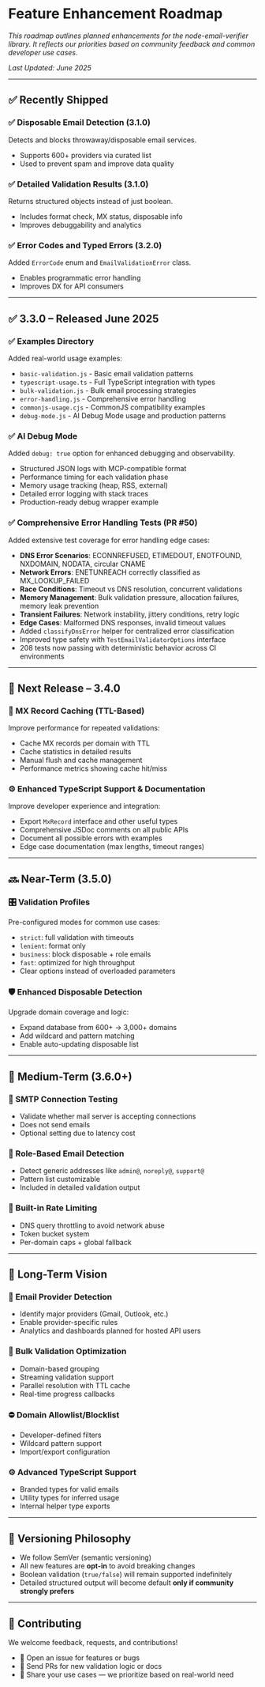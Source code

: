 # Feature Enhancement Roadmap

_This roadmap outlines planned enhancements for the node-email-verifier library. It reflects our
priorities based on community feedback and common developer use cases._

_Last Updated: June 2025_

---

## ✅ Recently Shipped

### ✅ Disposable Email Detection (3.1.0)

Detects and blocks throwaway/disposable email services.

- Supports 600+ providers via curated list
- Used to prevent spam and improve data quality

### ✅ Detailed Validation Results (3.1.0)

Returns structured objects instead of just boolean.

- Includes format check, MX status, disposable info
- Improves debuggability and analytics

### ✅ Error Codes and Typed Errors (3.2.0)

Added `ErrorCode` enum and `EmailValidationError` class.

- Enables programmatic error handling
- Improves DX for API consumers

---

## ✅ 3.3.0 – Released June 2025

### ✅ Examples Directory

Added real-world usage examples:

- `basic-validation.js` - Basic email validation patterns
- `typescript-usage.ts` - Full TypeScript integration with types
- `bulk-validation.js` - Bulk email processing strategies
- `error-handling.js` - Comprehensive error handling
- `commonjs-usage.cjs` - CommonJS compatibility examples
- `debug-mode.js` - AI Debug Mode usage and production patterns

### ✅ AI Debug Mode

Added `debug: true` option for enhanced debugging and observability.

- Structured JSON logs with MCP-compatible format
- Performance timing for each validation phase
- Memory usage tracking (heap, RSS, external)
- Detailed error logging with stack traces
- Production-ready debug wrapper example

### ✅ Comprehensive Error Handling Tests (PR #50)

Added extensive test coverage for error handling edge cases:

- **DNS Error Scenarios**: ECONNREFUSED, ETIMEDOUT, ENOTFOUND, NXDOMAIN, NODATA, circular CNAME
- **Network Errors**: ENETUNREACH correctly classified as MX_LOOKUP_FAILED
- **Race Conditions**: Timeout vs DNS resolution, concurrent validations
- **Memory Management**: Bulk validation pressure, allocation failures, memory leak prevention
- **Transient Failures**: Network instability, jittery conditions, retry logic
- **Edge Cases**: Malformed DNS responses, invalid timeout values
- Added `classifyDnsError` helper for centralized error classification
- Improved type safety with `TestEmailValidatorOptions` interface
- 208 tests now passing with deterministic behavior across CI environments

---

## 🚀 Next Release – 3.4.0

### 💾 MX Record Caching (TTL-Based)

Improve performance for repeated validations:

- Cache MX records per domain with TTL
- Cache statistics in detailed results
- Manual flush and cache management
- Performance metrics showing cache hit/miss

### ⚙️ Enhanced TypeScript Support & Documentation

Improve developer experience and integration:

- Export `MxRecord` interface and other useful types
- Comprehensive JSDoc comments on all public APIs
- Document all possible errors with examples
- Edge case documentation (max lengths, timeout ranges)

---

## 🔜 Near-Term (3.5.0)

### 🎛️ Validation Profiles

Pre-configured modes for common use cases:

- `strict`: full validation with timeouts
- `lenient`: format only
- `business`: block disposable + role emails
- `fast`: optimized for high throughput
- Clear options instead of overloaded parameters

### 🛡️ Enhanced Disposable Detection

Upgrade domain coverage and logic:

- Expand database from 600+ → 3,000+ domains
- Add wildcard and pattern matching
- Enable auto-updating disposable list

---

## 🧪 Medium-Term (3.6.0+)

### 🔌 SMTP Connection Testing

- Validate whether mail server is accepting connections
- Does not send emails
- Optional setting due to latency cost

### 👤 Role-Based Email Detection

- Detect generic addresses like `admin@`, `noreply@`, `support@`
- Pattern list customizable
- Included in detailed validation output

### 🚦 Built-in Rate Limiting

- DNS query throttling to avoid network abuse
- Token bucket system
- Per-domain caps + global fallback

---

## 🔮 Long-Term Vision

### 🧠 Email Provider Detection

- Identify major providers (Gmail, Outlook, etc.)
- Enable provider-specific rules
- Analytics and dashboards planned for hosted API users

### 🧩 Bulk Validation Optimization

- Domain-based grouping
- Streaming validation support
- Parallel resolution with TTL cache
- Real-time progress callbacks

### ⛔ Domain Allowlist/Blocklist

- Developer-defined filters
- Wildcard pattern support
- Import/export configuration

### ⚙️ Advanced TypeScript Support

- Branded types for valid emails
- Utility types for inferred usage
- Internal helper type exports

---

## 🔄 Versioning Philosophy

- We follow SemVer (semantic versioning)
- All new features are **opt-in** to avoid breaking changes
- Boolean validation (`true/false`) will remain supported indefinitely
- Detailed structured output will become default **only if community strongly prefers**

---

## 🧠 Contributing

We welcome feedback, requests, and contributions!

- 📣 Open an issue for features or bugs
- 🔧 Send PRs for new validation logic or docs
- 💬 Share your use cases — we prioritize based on real-world need

